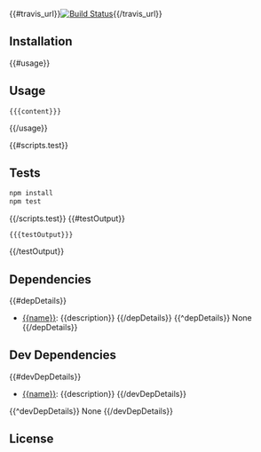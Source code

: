 {{#travis_url}}[![Build Status]({{travis_url}}.png?branch=master)]({{travis_url}}){{/travis_url}}

## Installation

{{#usage}}
## Usage

```{{language}}
{{{content}}}
```
{{/usage}}

{{#scripts.test}}
## Tests

```sh
npm install
npm test
```
{{/scripts.test}}
{{#testOutput}}
```
{{{testOutput}}}
```
{{/testOutput}}

## Dependencies

{{#depDetails}}
- [{{name}}]({{repository.url}}): {{description}}
{{/depDetails}}
{{^depDetails}}
None
{{/depDetails}}

## Dev Dependencies

{{#devDepDetails}}
- [{{name}}]({{repository.url}}): {{description}}
{{/devDepDetails}}

{{^devDepDetails}}
None
{{/devDepDetails}}

## License
